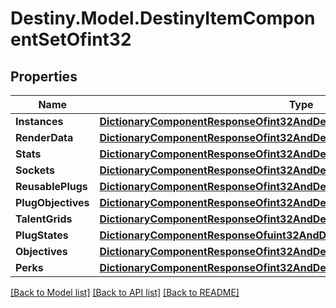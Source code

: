 # Destiny.Model.DestinyItemComponentSetOfint32

## Properties

Name | Type | Description | Notes
------------ | ------------- | ------------- | -------------
**Instances** | [**DictionaryComponentResponseOfint32AndDestinyItemInstanceComponent**](DictionaryComponentResponseOfint32AndDestinyItemInstanceComponent.md) |  | [optional] 
**RenderData** | [**DictionaryComponentResponseOfint32AndDestinyItemRenderComponent**](DictionaryComponentResponseOfint32AndDestinyItemRenderComponent.md) |  | [optional] 
**Stats** | [**DictionaryComponentResponseOfint32AndDestinyItemStatsComponent**](DictionaryComponentResponseOfint32AndDestinyItemStatsComponent.md) |  | [optional] 
**Sockets** | [**DictionaryComponentResponseOfint32AndDestinyItemSocketsComponent**](DictionaryComponentResponseOfint32AndDestinyItemSocketsComponent.md) |  | [optional] 
**ReusablePlugs** | [**DictionaryComponentResponseOfint32AndDestinyItemReusablePlugsComponent**](DictionaryComponentResponseOfint32AndDestinyItemReusablePlugsComponent.md) |  | [optional] 
**PlugObjectives** | [**DictionaryComponentResponseOfint32AndDestinyItemPlugObjectivesComponent**](DictionaryComponentResponseOfint32AndDestinyItemPlugObjectivesComponent.md) |  | [optional] 
**TalentGrids** | [**DictionaryComponentResponseOfint32AndDestinyItemTalentGridComponent**](DictionaryComponentResponseOfint32AndDestinyItemTalentGridComponent.md) |  | [optional] 
**PlugStates** | [**DictionaryComponentResponseOfuint32AndDestinyItemPlugComponent**](DictionaryComponentResponseOfuint32AndDestinyItemPlugComponent.md) |  | [optional] 
**Objectives** | [**DictionaryComponentResponseOfint32AndDestinyItemObjectivesComponent**](DictionaryComponentResponseOfint32AndDestinyItemObjectivesComponent.md) |  | [optional] 
**Perks** | [**DictionaryComponentResponseOfint32AndDestinyItemPerksComponent**](DictionaryComponentResponseOfint32AndDestinyItemPerksComponent.md) |  | [optional] 

[[Back to Model list]](../README.md#documentation-for-models) [[Back to API list]](../README.md#documentation-for-api-endpoints) [[Back to README]](../README.md)

